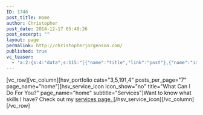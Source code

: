 ```yaml
---
ID: 1746
post_title: Home
author: Christopher
post_date: 2014-12-17 05:48:26
post_excerpt: ""
layout: page
permalink: http://christopherjorgenson.com/
published: true
vc_teaser:
  - 'a:2:{s:4:"data";s:115:"[{"name":"title","link":"post"},{"name":"image","image":"featured","link":"none"},{"name":"text","mode":"excerpt"}]";s:7:"bgcolor";s:0:"";}'
---
```

[vc_row][vc_column][hsv_portfolio cats="3,5,191,4" posts_per_page="7" page_name="home"][hsv_service_icon icon_show="no" title="What Can I Do For You?" page_name="home" subtitle="Services"]Want to know what skills I have? Check out my <a href="http://christopherjorgenson.com/#services">services page. </a>[/hsv_service_icon][/vc_column][/vc_row]